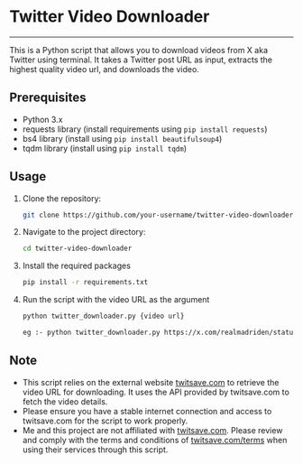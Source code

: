 # Twitter Video Downloader

---
This is a Python script that allows you to download videos from X aka Twitter using terminal. It takes a Twitter post URL as input, extracts the highest quality video url, and downloads the video.

## Prerequisites

- Python 3.x
- requests library (install requirements using `pip install requests`)
- bs4 library (install using `pip install beautifulsoup4`)
- tqdm library (install using `pip install tqdm`)

## Usage

1. Clone the repository:

   ```bash
   git clone https://github.com/your-username/twitter-video-downloader.git

2. Navigate to the project directory:

   ```bash
   cd twitter-video-downloader

3. Install the required packages

   ```bash
   pip install -r requirements.txt

4. Run the script with the video URL as the argument

   ```bash
   python twitter_downloader.py {video url}

   eg :- python twitter_downloader.py https://x.com/realmadriden/status/1743790569866821949?s=20

## Note

- This script relies on the external website [twitsave.com](https://twitsave.com) to retrieve the video URL for downloading. It uses the API provided by twitsave.com to fetch the video details.
- Please ensure you have a stable internet connection and access to twitsave.com for the script to work properly.
- Me and this project are not affiliated with [twitsave.com](https://twitsave.com). Please review and comply with the terms and conditions of [twitsave.com/terms](https://twitsave.com/terms) when using their services through this script.
